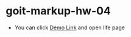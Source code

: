 # goit-markup-hw-04

- You can click [Demo Link](https://ivanpovich.github.io/goit-markup-hw-04/)
  and open life page
